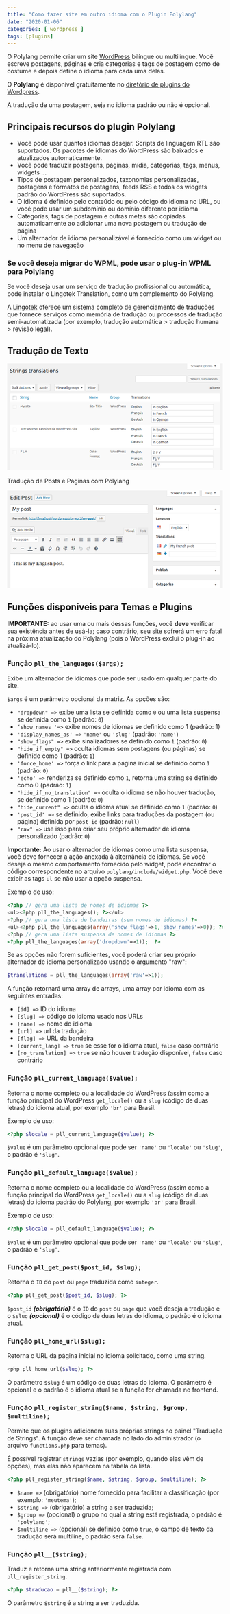 ```yaml
---
title: "Como fazer site em outro idioma com o Plugin Polylang"
date: "2020-01-06"
categories: [ wordpress ]
tags: [plugins]
---
```


O Polylang permite criar um site [WordPress](https://www.luizeof.com.br/br/wordpress/) bilíngue ou multilíngue. Você escreve postagens, páginas e cria categorias e tags de postagem como de costume e depois define o idioma para cada uma delas.

O **Polylang** é disponível gratuitamente no [diretório de plugins do Wordpress](https://br.wordpress.org/plugins/polylang/).

A tradução de uma postagem, seja no idioma padrão ou não é opcional.

## Principais recursos do plugin Polylang

- Você pode usar quantos idiomas desejar. Scripts de linguagem RTL são suportados. Os pacotes de idiomas do WordPress são baixados e atualizados automaticamente.
- Você pode traduzir postagens, páginas, mídia, categorias, tags, menus, widgets …
- Tipos de postagem personalizados, taxonomias personalizadas, postagens e formatos de postagens, feeds RSS e todos os widgets padrão do WordPress são suportados.
- O idioma é definido pelo conteúdo ou pelo código do idioma no URL, ou você pode usar um subdomínio ou domínio diferente por idioma
- Categorias, tags de postagem e outras metas são copiadas automaticamente ao adicionar uma nova postagem ou tradução de página
- Um alternador de idioma personalizável é fornecido como um widget ou no menu de navegação

### Se você deseja migrar do WPML, pode usar o plug-in WPML para Polylang

Se você deseja usar um serviço de tradução profissional ou automática, pode instalar o Lingotek Translation, como um complemento do Polylang.

A [Lingotek](https://polylang.pro/) oferece um sistema completo de gerenciamento de traduções que fornece serviços como memória de tradução ou processos de tradução semi-automatizada (por exemplo, tradução automática > tradução humana > revisão legal).

## Tradução de Texto

![Tradução de Texto com o Polylang](/assets/images/screenshot-2.png)

Tradução de Posts e Páginas com Polylang

![Tradução de Posts e Páginas com Polylang](/assets/images/screenshot-4.png)

## Funções disponíveis para Temas e Plugins

**IMPORTANTE:** ao usar uma ou mais dessas funções, você **deve** verificar sua existência antes de usá-la; caso contrário, seu site sofrerá um erro fatal na próxima atualização do Polylang (pois o WordPress exclui o plug-in ao atualizá-lo).

### Função `pll_the_languages($args);`

Exibe um alternador de idiomas que pode ser usado em qualquer parte do site.

`$args` é um parâmetro opcional da matriz. As opções são:

- `"dropdown" =>` exibe uma lista se definida como `0` ou uma lista suspensa se definida como `1` (padrão: `0`)
- `‘show_names '=>` exibe nomes de idiomas se definido como 1 (padrão: 1)
- `'display_names_as' =>` `'name'` ou `'slug'` (padrão: `'name'`)
- `"show_flags" =>` exibe sinalizadores se definido como `1` (padrão: `0`)
- `"hide_if_empty" =>` oculta idiomas sem postagens (ou páginas) se definido como 1 (padrão: `1`)
- `'force_home' =>` força o link para a página inicial se definido como `1` (padrão: `0`)
- `'echo' =>` renderiza se definido como `1`, retorna uma string se definido como 0 (padrão: `1`)
- `"hide_if_no_translation" =>` oculta o idioma se não houver tradução, se definido como 1 (padrão: `0`)
- `"hide_current" =>` oculta o idioma atual se definido como `1` (padrão: `0`)
- `'post_id' =>` se definido, exibe links para traduções da postagem (ou página) definida por `post_id` (padrão: `null`)
- `"raw" =>` use isso para criar seu próprio alternador de idioma personalizado (padrão: `0`)

**Importante:** Ao usar o alternador de idiomas como uma lista suspensa, você deve fornecer a ação anexada à alternância de idiomas. Se você deseja o mesmo comportamento fornecido pelo widget, pode encontrar o código correspondente no arquivo `polylang/include/widget.php`. Você deve exibir as tags `ul` se não usar a opção suspensa.

Exemplo de uso:

```php
<?php // gera uma lista de nomes de idiomas ?>
<ul><?php pll_the_languages(); ?></ul>
<?php // gera uma lista de bandeiras (sem nomes de idiomas) ?>
<ul><?php pll_the_languages(array('show_flags'=>1,'show_names'=>0)); ?></ul>
<?php // gera uma lista suspensa de nomes de idiomas ?>
<?php pll_the_languages(array('dropdown'=>1));  ?>
```

Se as opções não forem suficientes, você poderá criar seu próprio alternador de idioma personalizado usando o argumento "raw":

```php
$translations = pll_the_languages(array('raw'=>1));
```

A função retornará uma array de arrays, uma array por idioma com as seguintes entradas:

- `[id] =>` ID do idioma
- `[slug] =>` código do idioma usado nos URLs
- `[name] =>` nome do idioma
- `[url] =>` url da tradução
- `[flag] =>` URL da bandeira
- `[current_lang] =>` `true` se esse for o idioma atual, `false` caso contrário
- `[no_translation] =>` `true` se não houver tradução disponível, `false` caso contrário

### Função `pll_current_language($value);`

Retorna o nome completo ou a localidade do WordPress (assim como a função principal do WordPress `get_locale()` ou a `slug` (código de duas letras) do idioma atual, por exemplo `'br'` para Brasil.

Exemplo de uso:

```php
<?php $locale = pll_current_language($value); ?>
```

`$value` é um parâmetro opcional que pode ser `'name'` ou `'locale'` ou `'slug'`, o padrão é `'slug'`.

### Função `pll_default_language($value);`

Retorna o nome completo ou a localidade do WordPress (assim como a função principal do WordPress `get_locale()` ou a `slug` (código de duas letras) do idioma padrão do Polylang, por exemplo `'br'` para Brasil.

Exemplo de uso:

```php
<?php $locale = pll_default_language($value); ?>
```

`$value` é um parâmetro opcional que pode ser `'name'` ou `'locale'` ou `'slug'`, o padrão é `'slug'`.

### Função `pll_get_post($post_id, $slug);`

Retorna o `ID` do `post` ou `page` traduzida como `integer`.

```php
<?php pll_get_post($post_id, $slug); ?>
```

`$post_id` **_(obrigatório)_** é o `ID` do `post` ou `page` que você deseja a tradução e o `$slug` **_(opcional)_** é o código de duas letras do idioma, o padrão é o idioma atual.

### Função `pll_home_url($slug);`

Retorna o URL da página inicial no idioma solicitado, como uma string.

```php
<php pll_home_url($slug); ?>
```

O parâmetro `$slug` é um código de duas letras do idioma. O parâmetro é opcional e o padrão é o idioma atual se a função for chamada no frontend.

### Função `pll_register_string($name, $string, $group, $multiline);`

Permite que os plugins adicionem suas próprias strings no painel "Tradução de Strings". A função deve ser chamada no lado do administrador (o arquivo `functions.php` para temas).

É possível registrar `strings` vazias (por exemplo, quando elas vêm de opções), mas elas não aparecem na tabela da lista.

```php
<?php pll_register_string($name, $string, $group, $multiline); ?>
```

- `$name =>` (obrigatório) nome fornecido para facilitar a classificação (por exemplo: `'meutema'`);
- `$string =>` (obrigatório) a string a ser traduzida;
- `$group =>` (opcional) o grupo no qual a string está registrada, o padrão é `'polylang'`;
- `$multiline =>` (opcional) se definido como `true`, o campo de texto da tradução será multiline, o padrão será `false`.

### Função `pll__($string);`

Traduz e retorna uma string anteriormente registrada com `pll_register_string`.

```php
<?php $traducao = pll__($string); ?>
```

O parâmetro `$string` é a string a ser traduzida.
